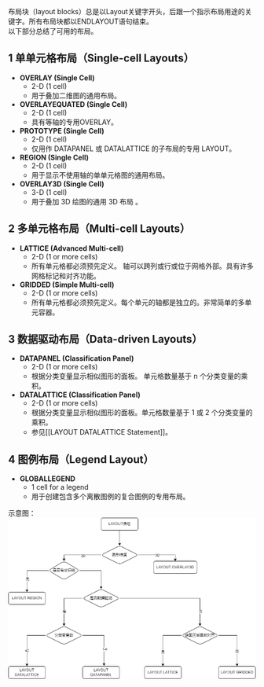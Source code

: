 布局块（layout blocks）总是以Layout关键字开头，后跟一个指示布局用途的关键字。所有布局块都以ENDLAYOUT语句结束。  
以下部分总结了可用的布局。  
## 1 单单元格布局（Single-cell Layouts）
- **OVERLAY (Single Cell)**
	- 2-D (1 cell)
	- 用于叠加二维图的通用布局。
- **OVERLAYEQUATED (Single Cell)** 
	- 2-D (1 cell)
	- 具有等轴的专用OVERLAY。
- **PROTOTYPE (Single Cell)**
	- 2-D (1 cell)
	- 仅用作 DATAPANEL 或 DATALATTICE 的子布局的专用 LAYOUT。
- **REGION (Single Cell)**
	- 2-D (1 cell)
	- 用于显示不使用轴的单单元格图的通用布局。
- **OVERLAY3D (Single Cell)**
	- 3-D (1 cell)
	- 用于叠加 3D 绘图的通用 3D 布局  。

## 2 多单元格布局（Multi-cell Layouts）
- **LATTICE (Advanced Multi-cell)**
	- 2-D (1 or more cells)
	- 所有单元格都必须预先定义。 轴可以跨列或行或位于网格外部。具有许多网格标记和对齐功能。
- **GRIDDED (Simple Multi-cell)**
	- 2-D (1 or more cells)
	- 所有单元格都必须预先定义。每个单元的轴都是独立的。非常简单的多单元容器。  

## 3 数据驱动布局（Data-driven Layouts）
- **DATAPANEL (Classification Panel)**
	- 2-D (1 or more cells)
	- 根据分类变量显示相似图形的面板。 单元格数量基于 n 个分类变量的乘积。
- **DATALATTICE (Classification Panel)**
	- 2-D (1 or more cells)
	- 根据分类变量显示相似图形的面板。单元格数量基于 1 或 2 个分类变量的乘积。
	- 参见[[LAYOUT DATALATTICE Statement]]。

## 4 图例布局（Legend Layout）
- **GLOBALLEGEND**
	- 1 cell for a legend
	- 用于创建包含多个离散图例的复合图例的专用布局。 

示意图：  
![LAYOUTStatements](./assets/LAYOUTStatements.png)  

